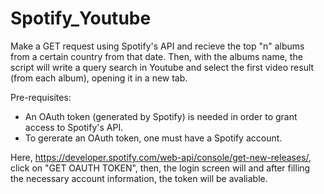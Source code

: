 # Spotify_Youtube

Make a GET request using Spotify's API and recieve the top "n" albums from a certain country from that date. Then, with the albums name, the script will write a query search in Youtube and select the first video result (from each album), opening it in a new tab.

Pre-requisites:
 - An OAuth token (generated by Spotify) is needed in order to grant access to Spotify's API.
 - To gererate an OAuth token, one must have a Spotify account.
 
Here, https://developer.spotify.com/web-api/console/get-new-releases/, click on "GET OAUTH TOKEN", then, the login screen will 
and after filling the necessary account information, the token will be avaliable.
